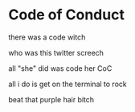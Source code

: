 # Code of Conduct

there was a code witch

who was this twitter screech

all "she" did was code her CoC

all i do is get on the terminal to rock

beat that purple hair bitch


